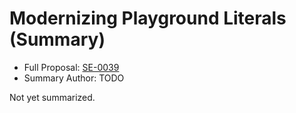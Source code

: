 # Modernizing Playground Literals (Summary)

* Full Proposal: [SE-0039](https://github.com/apple/swift-evolution/blob/main/proposals/0039-playgroundliterals.md)
* Summary Author: TODO

Not yet summarized.
